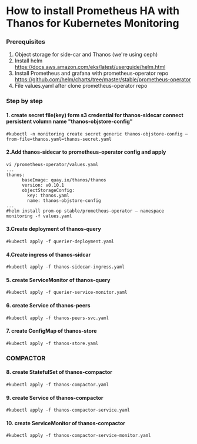 # How to install Prometheus HA with Thanos for Kubernetes Monitoring
### Prerequisites
1. Object storage for side-car and Thanos (we're using ceph)
2. Install helm https://docs.aws.amazon.com/eks/latest/userguide/helm.html
3. Install Prometheus and grafana with prometheus-operator repo https://github.com/helm/charts/tree/master/stable/prometheus-operator
4. File values.yaml after clone prometheus-operator repo

### Step by step
#### 1. create secret file(key) form s3 credential for thanos-sidecar connect persistent volumn name "thanos-objstore-config"
```
#kubectl -n monitoring create secret generic thanos-objstore-config –from-file=thanos.yaml=thanos-secret.yaml
```
#### 2.Add thanos-sidecar to prometheus-operator config and apply
```
vi /prometheus-operator/values.yaml
...
thanos:
      baseImage: quay.io/thanos/thanos
      version: v0.10.1
      objectStorageConfig:
        key: thanos.yaml
        name: thanos-objstore-config
...
#helm install prom-op stable/prometheus-operator — namespace monitoring -f values.yaml
```
#### 3.Create deployment of thanos-query
```
#kubectl apply -f querier-deployment.yaml
```
#### 4.Create ingress of thanos-sidcar
```
#kubectl apply -f thanos-sidecar-ingress.yaml
```
#### 5. create ServiceMonitor of thanos-query
```
#kubectl apply -f querier-service-monitor.yaml
```
#### 6. create Service of thanos-peers
```
#kubectl apply -f thanos-peers-svc.yaml
```

#### 7. create ConfigMap of thanos-store
```
#kubectl apply -f thanos-store.yaml
```
### COMPACTOR
#### 8. create StatefulSet of thanos-compactor
```
#kubectl apply -f thanos-compactor.yaml
```

#### 9. create Service of thanos-compactor
```
#kubectl apply -f thanos-compactor-service.yaml
```

#### 10. create ServiceMonitor of thanos-compactor
```
#kubectl apply -f thanos-compactor-service-monitor.yaml
```